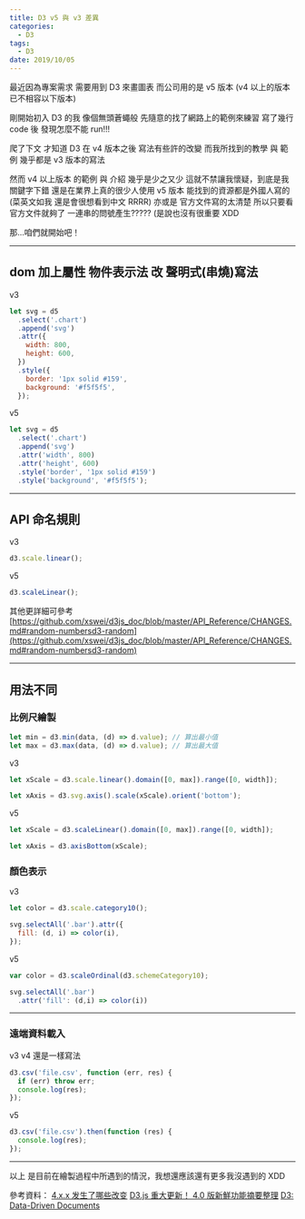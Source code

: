 ```yaml
---
title: D3 v5 與 v3 差異
categories:
  - D3
tags:
  - D3
date: 2019/10/05
---
```


最近因為專案需求 需要用到 D3 來畫圖表
而公司用的是 v5 版本 (v4 以上的版本已不相容以下版本)

剛開始初入 D3 的我 像個無頭蒼蠅般 先隨意的找了網路上的範例來練習
寫了幾行 code 後 發現怎麼不能 run!!!

爬了下文 才知道 D3 在 v4 版本之後 寫法有些許的改變
而我所找到的教學 與 範例 幾乎都是 v3 版本的寫法

然而 v4 以上版本 的範例 與 介紹 幾乎是少之又少
這就不禁讓我懷疑，到底是我關鍵字下錯 還是在業界上真的很少人使用 v5 版本
能找到的資源都是外國人寫的 (菜英文如我 還是會很想看到中文 RRRR)
亦或是 官方文件寫的太清楚 所以只要看官方文件就夠了
一連串的問號產生????? (是說也沒有很重要 XDD

那...咱們就開始吧！

---

## dom 加上屬性 物件表示法 改 聲明式(串燒)寫法

v3

```js
let svg = d5
  .select('.chart')
  .append('svg')
  .attr({
    width: 800,
    height: 600,
  })
  .style({
    border: '1px solid #159',
    background: '#f5f5f5',
  });
```

v5

```js
let svg = d5
  .select('.chart')
  .append('svg')
  .attr('width', 800)
  .attr('height', 600)
  .style('border', '1px solid #159')
  .style('background', '#f5f5f5');
```

---

## API 命名規則

v3

```js
d3.scale.linear();
```

v5

```js
d3.scaleLinear();
```

其他更詳細可參考 [https://github.com/xswei/d3js_doc/blob/master/API_Reference/CHANGES.md#random-numbersd3-random](https://github.com/xswei/d3js_doc/blob/master/API_Reference/CHANGES.md#random-numbersd3-random)

---

## 用法不同

### 比例尺繪製

```js
let min = d3.min(data, (d) => d.value); // 算出最小值
let max = d3.max(data, (d) => d.value); // 算出最大值
```

v3

```js
let xScale = d3.scale.linear().domain([0, max]).range([0, width]);

let xAxis = d3.svg.axis().scale(xScale).orient('bottom');
```

v5

```js
let xScale = d3.scaleLinear().domain([0, max]).range([0, width]);

let xAxis = d3.axisBottom(xScale);
```

### 顏色表示

v3

```js
let color = d3.scale.category10();

svg.selectAll('.bar').attr({
  fill: (d, i) => color(i),
});
```

v5

```js
var color = d3.scaleOrdinal(d3.schemeCategory10);

svg.selectAll('.bar')
  .attr('fill': (d,i) => color(i))
```

---

### 遠端資料載入

v3
v4 還是一樣寫法

```js
d3.csv('file.csv', function (err, res) {
  if (err) throw err;
  console.log(res);
});
```

v5

```js
d3.csv('file.csv').then(function (res) {
  console.log(res);
});
```

---

以上 是目前在繪製過程中所遇到的情況，我想還應該還有更多我沒遇到的 XDD

參考資料：
[4.x.x 发生了哪些改变](https://github.com/xswei/d3js_doc/blob/master/API_Reference/CHANGES.md)
[D3.js 重大更新！ 4.0 版新鮮功能摘要整理](http://blog.infographics.tw/2016/02/d3-js-4-0-preview/)
[D3: Data-Driven Documents](https://d3js.org.cn/introduce/)

